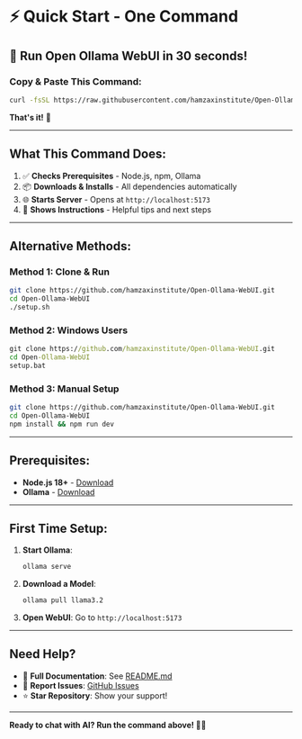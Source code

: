 # ⚡ Quick Start - One Command

## 🚀 Run Open Ollama WebUI in 30 seconds!

### Copy & Paste This Command:

```bash
curl -fsSL https://raw.githubusercontent.com/hamzaxinstitute/Open-Ollama-WebUI/main/setup.sh | bash
```

**That's it!** 🎉

---

## What This Command Does:

1. ✅ **Checks Prerequisites** - Node.js, npm, Ollama
2. 📦 **Downloads & Installs** - All dependencies automatically
3. 🌐 **Starts Server** - Opens at `http://localhost:5173`
4. 📖 **Shows Instructions** - Helpful tips and next steps

---

## Alternative Methods:

### Method 1: Clone & Run
```bash
git clone https://github.com/hamzaxinstitute/Open-Ollama-WebUI.git
cd Open-Ollama-WebUI
./setup.sh
```

### Method 2: Windows Users
```cmd
git clone https://github.com/hamzaxinstitute/Open-Ollama-WebUI.git
cd Open-Ollama-WebUI
setup.bat
```

### Method 3: Manual Setup
```bash
git clone https://github.com/hamzaxinstitute/Open-Ollama-WebUI.git
cd Open-Ollama-WebUI
npm install && npm run dev
```

---

## Prerequisites:

- **Node.js 18+** - [Download](https://nodejs.org/)
- **Ollama** - [Download](https://ollama.ai/download)

---

## First Time Setup:

1. **Start Ollama**:
   ```bash
   ollama serve
   ```

2. **Download a Model**:
   ```bash
   ollama pull llama3.2
   ```

3. **Open WebUI**: Go to `http://localhost:5173`

---

## Need Help?

- 📖 **Full Documentation**: See [README.md](README.md)
- 🐛 **Report Issues**: [GitHub Issues](https://github.com/hamzaxinstitute/Open-Ollama-WebUI/issues)
- ⭐ **Star Repository**: Show your support!

---

**Ready to chat with AI? Run the command above! 🤖💬**
